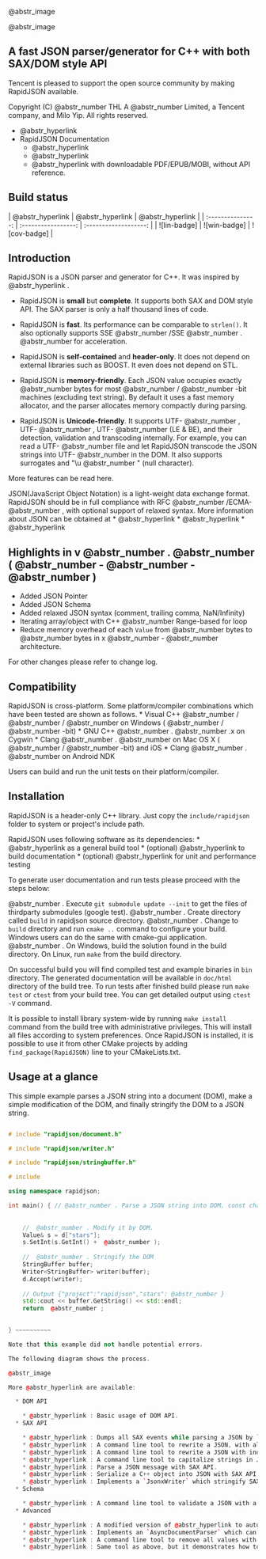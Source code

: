 @abstr_image 

@abstr_image 

## A fast JSON parser/generator for C++ with both SAX/DOM style API

Tencent is pleased to support the open source community by making RapidJSON available.

Copyright (C) @abstr_number THL A @abstr_number Limited, a Tencent company, and Milo Yip. All rights reserved.

  * @abstr_hyperlink 
  * RapidJSON Documentation 
    * @abstr_hyperlink 
    * @abstr_hyperlink 
    * @abstr_hyperlink with downloadable PDF/EPUB/MOBI, without API reference.



## Build status

| @abstr_hyperlink | @abstr_hyperlink | @abstr_hyperlink | | :---------------: | :-----------------: | :-------------------: | | ![lin-badge] | ![win-badge] | ![cov-badge] |

## Introduction

RapidJSON is a JSON parser and generator for C++. It was inspired by @abstr_hyperlink .

  * RapidJSON is **small** but **complete**. It supports both SAX and DOM style API. The SAX parser is only a half thousand lines of code.

  * RapidJSON is **fast**. Its performance can be comparable to `strlen()`. It also optionally supports SSE @abstr_number /SSE @abstr_number . @abstr_number for acceleration.

  * RapidJSON is **self-contained** and **header-only**. It does not depend on external libraries such as BOOST. It even does not depend on STL.

  * RapidJSON is **memory-friendly**. Each JSON value occupies exactly @abstr_number bytes for most @abstr_number / @abstr_number -bit machines (excluding text string). By default it uses a fast memory allocator, and the parser allocates memory compactly during parsing.

  * RapidJSON is **Unicode-friendly**. It supports UTF- @abstr_number , UTF- @abstr_number , UTF- @abstr_number (LE  & BE), and their detection, validation and transcoding internally. For example, you can read a UTF- @abstr_number file and let RapidJSON transcode the JSON strings into UTF- @abstr_number in the DOM. It also supports surrogates and "\u @abstr_number " (null character).




More features can be read here.

JSON(JavaScript Object Notation) is a light-weight data exchange format. RapidJSON should be in full compliance with RFC @abstr_number /ECMA- @abstr_number , with optional support of relaxed syntax. More information about JSON can be obtained at * @abstr_hyperlink * @abstr_hyperlink * @abstr_hyperlink 

## Highlights in v @abstr_number . @abstr_number ( @abstr_number - @abstr_number - @abstr_number )

  * Added JSON Pointer
  * Added JSON Schema
  * Added relaxed JSON syntax (comment, trailing comma, NaN/Infinity)
  * Iterating array/object with C++ @abstr_number Range-based for loop
  * Reduce memory overhead of each `Value` from @abstr_number bytes to @abstr_number bytes in x @abstr_number - @abstr_number architecture.



For other changes please refer to change log.

## Compatibility

RapidJSON is cross-platform. Some platform/compiler combinations which have been tested are shown as follows. * Visual C++ @abstr_number / @abstr_number / @abstr_number on Windows ( @abstr_number / @abstr_number -bit) * GNU C++ @abstr_number . @abstr_number .x on Cygwin * Clang @abstr_number . @abstr_number on Mac OS X ( @abstr_number / @abstr_number -bit) and iOS * Clang @abstr_number . @abstr_number on Android NDK

Users can build and run the unit tests on their platform/compiler.

## Installation

RapidJSON is a header-only C++ library. Just copy the `include/rapidjson` folder to system or project's include path.

RapidJSON uses following software as its dependencies: * @abstr_hyperlink as a general build tool * (optional) @abstr_hyperlink to build documentation * (optional) @abstr_hyperlink for unit and performance testing

To generate user documentation and run tests please proceed with the steps below:

@abstr_number . Execute `git submodule update --init` to get the files of thirdparty submodules (google test). @abstr_number . Create directory called `build` in rapidjson source directory. @abstr_number . Change to `build` directory and run `cmake ..` command to configure your build. Windows users can do the same with cmake-gui application. @abstr_number . On Windows, build the solution found in the build directory. On Linux, run `make` from the build directory.

On successful build you will find compiled test and example binaries in `bin` directory. The generated documentation will be available in `doc/html` directory of the build tree. To run tests after finished build please run `make test` or `ctest` from your build tree. You can get detailed output using `ctest -V` command.

It is possible to install library system-wide by running `make install` command from the build tree with administrative privileges. This will install all files according to system preferences. Once RapidJSON is installed, it is possible to use it from other CMake projects by adding `find_package(RapidJSON)` line to your CMakeLists.txt.

## Usage at a glance

This simple example parses a JSON string into a document (DOM), make a simple modification of the DOM, and finally stringify the DOM to a JSON string.

~~~~~~~~~~cpp // rapidjson/example/simpledom/simpledom.cpp`

# include "rapidjson/document.h"

# include "rapidjson/writer.h"

# include "rapidjson/stringbuffer.h"

# include 

using namespace rapidjson;

int main() { // @abstr_number . Parse a JSON string into DOM. const char* json = "{\"project\":\"rapidjson\",\"stars\": @abstr_number }"; Document d; d.Parse(json);
    
    
    //  @abstr_number . Modify it by DOM.
    Value& s = d["stars"];
    s.SetInt(s.GetInt() +  @abstr_number );
    
    //  @abstr_number . Stringify the DOM
    StringBuffer buffer;
    Writer<StringBuffer> writer(buffer);
    d.Accept(writer);
    
    // Output {"project":"rapidjson","stars": @abstr_number }
    std::cout << buffer.GetString() << std::endl;
    return  @abstr_number ;
    

} ~~~~~~~~~~

Note that this example did not handle potential errors.

The following diagram shows the process.

@abstr_image 

More @abstr_hyperlink are available:

  * DOM API

    * @abstr_hyperlink : Basic usage of DOM API.
  * SAX API

    * @abstr_hyperlink : Dumps all SAX events while parsing a JSON by `Reader`.
    * @abstr_hyperlink : A command line tool to rewrite a JSON, with all whitespaces removed.
    * @abstr_hyperlink : A command line tool to rewrite a JSON with indents and newlines by `PrettyWriter`.
    * @abstr_hyperlink : A command line tool to capitalize strings in JSON.
    * @abstr_hyperlink : Parse a JSON message with SAX API.
    * @abstr_hyperlink : Serialize a C++ object into JSON with SAX API.
    * @abstr_hyperlink : Implements a `JsonxWriter` which stringify SAX events into @abstr_hyperlink (a kind of XML) format. The example is a command line tool which converts input JSON into JSONx format.
  * Schema

    * @abstr_hyperlink : A command line tool to validate a JSON with a JSON schema.
  * Advanced

    * @abstr_hyperlink : A modified version of @abstr_hyperlink to automatically handle JSON with any UTF encodings.
    * @abstr_hyperlink : Implements an `AsyncDocumentParser` which can parse JSON in parts, using C++ @abstr_number thread.
    * @abstr_hyperlink : A command line tool to remove all values with user-specified key.
    * @abstr_hyperlink : Same tool as above, but it demonstrates how to use a generator to populate a `Document`.


